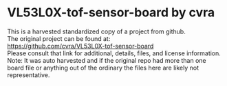 
# VL53L0X-tof-sensor-board by cvra  
This is a harvested standardized copy of a project from github.  
The original project can be found at:  
https://github.com/cvra/VL53L0X-tof-sensor-board  
Please consult that link for additional, details, files, and license information.  
Note: It was auto harvested and if the original repo had more than one board file or anything out of the ordinary the files here are likely not representative.  
    